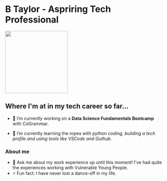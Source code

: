 
# B Taylor - Aspriring Tech Professional
<img src="https://github.com/Btaylorr/btaylorr/assets/![image](https://github.com/user-attachments/assets/43407e20-9ddf-4dcf-804e-4968a51d49fd)
" width="200" height="200">

## Where I'm at in my tech career so far...
- 🔭 I’m currently working on a **Data Science Fundamentals Bootcamp** with CoGrammar.

- 🌱 I’m currently learning the ropes with _python coding, building a tech profile and using tools like VSCode and Guthub._

### About me
- 💬 Ask me about my work experience up until this moment! I've had quite the experiences working with Vulnerable Young People. 
- ⚡ Fun fact: I have never lost a dance-off in my life. 

